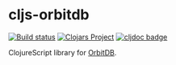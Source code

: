 # cljs-orbitdb

[![Build status](https://circleci.com/gh/district0x/cljs-orbitdb/tree/master.svg?style=shield)](https://circleci.com/gh/district0x/cljs-orbitdb/tree/master)
[![Clojars Project](https://img.shields.io/clojars/v/district0x/cljs-orbitdb.svg)](https://clojars.org/district0x/cljs-orbitdb)
[![cljdoc badge](https://cljdoc.org/badge/district0x/cljs-orbitdb)](https://cljdoc.org/d/district0x/cljs-orbitdb/CURRENT)

ClojureScript library for [OrbitDB](https://github.com/orbitdb/orbit-db/blob/master/API.md).
